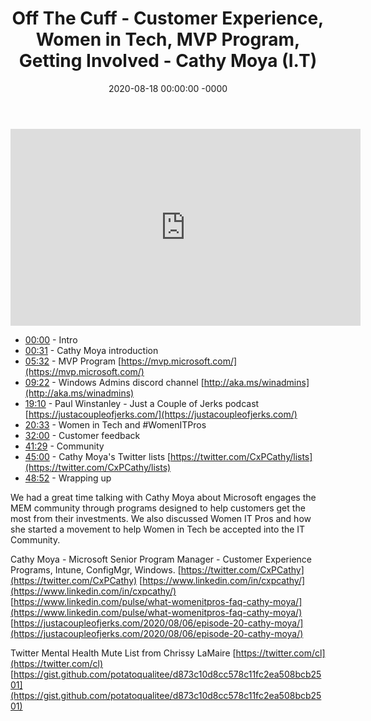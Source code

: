 ﻿---
layout: post
title: "Off The Cuff - Customer Experience, Women in Tech, MVP Program, Getting Involved - Cathy Moya (I.T)"
date: 2020-08-18 00:00:00 -0000
categories:
---

<iframe loading="lazy" width="560" height="315" src="https://www.youtube.com/embed/K27D1MDYafc" title="YouTube video player" frameborder="0" allow="accelerometer; autoplay; clipboard-write; encrypted-media; gyroscope; picture-in-picture" allowfullscreen></iframe>

* [00:00](https://www.youtube.com/watch?v=K27D1MDYafc&t=0s) - Intro
* [00:31](https://www.youtube.com/watch?v=K27D1MDYafc&t=31s) - Cathy Moya introduction
* [05:32](https://www.youtube.com/watch?v=K27D1MDYafc&t=332s) - MVP Program
[https://mvp.microsoft.com/](https://mvp.microsoft.com/)
* [09:22](https://www.youtube.com/watch?v=K27D1MDYafc&t=562s) - Windows Admins discord channel
[http://aka.ms/winadmins](http://aka.ms/winadmins)
* [19:10](https://www.youtube.com/watch?v=K27D1MDYafc&t=1150s) - Paul Winstanley - Just a Couple of Jerks podcast
[https://justacoupleofjerks.com/](https://justacoupleofjerks.com/)
* [20:33](https://www.youtube.com/watch?v=K27D1MDYafc&t=1233s) - Women in Tech and #WomenITPros
* [32:00](https://www.youtube.com/watch?v=K27D1MDYafc&t=1920s) - Customer feedback
* [41:29](https://www.youtube.com/watch?v=K27D1MDYafc&t=2489s) - Community
* [45:00](https://www.youtube.com/watch?v=K27D1MDYafc&t=2700s) - Cathy Moya's Twitter lists
[https://twitter.com/CxPCathy/lists](https://twitter.com/CxPCathy/lists)
* [48:52](https://www.youtube.com/watch?v=K27D1MDYafc&t=2932s) - Wrapping up

We had a great time talking with Cathy Moya about Microsoft engages the MEM community through programs designed to help customers get the most from their investments. We also discussed Women IT Pros and how she started a movement to help Women in Tech be accepted into the IT Community.

Cathy Moya - Microsoft Senior Program Manager - Customer Experience Programs, Intune, ConfigMgr, Windows.
[https://twitter.com/CxPCathy](https://twitter.com/CxPCathy)
[https://www.linkedin.com/in/cxpcathy/](https://www.linkedin.com/in/cxpcathy/)
[https://www.linkedin.com/pulse/what-womenitpros-faq-cathy-moya/](https://www.linkedin.com/pulse/what-womenitpros-faq-cathy-moya/)
[https://justacoupleofjerks.com/2020/08/06/episode-20-cathy-moya/](https://justacoupleofjerks.com/2020/08/06/episode-20-cathy-moya/)

Twitter Mental Health Mute List from Chrissy LaMaire
[https://twitter.com/cl](https://twitter.com/cl)
[https://gist.github.com/potatoqualitee/d873c10d8cc578c11fc2ea508bcb2501](https://gist.github.com/potatoqualitee/d873c10d8cc578c11fc2ea508bcb2501)

